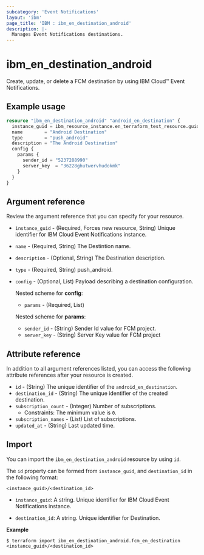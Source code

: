 ```yaml
---
subcategory: 'Event Notifications'
layout: 'ibm'
page_title: 'IBM : ibm_en_destination_android'
description: |-
  Manages Event Notifications destinations.
---
```


# ibm_en_destination_android

Create, update, or delete a  FCM destination by using IBM Cloud™ Event Notifications.

## Example usage

```terraform
resource "ibm_en_destination_android" "android_en_destination" {
  instance_guid = ibm_resource_instance.en_terraform_test_resource.guid
  name        = "Android Destination"
  type        = "push_android"
  description = "The Android Destination"
  config {
    params {
      sender_id = "5237288990"
      server_key  = "36228ghutwervhudokmk"
    }
  }
}
```
  
## Argument reference

Review the argument reference that you can specify for your resource.

- `instance_guid` - (Required, Forces new resource, String) Unique identifier for IBM Cloud Event Notifications instance.

- `name` - (Required, String) The Destintion name.

- `description` - (Optional, String) The Destination description.

- `type` - (Required, String) push_android.


- `config` - (Optional, List) Payload describing a destination configuration.

  Nested scheme for **config**:

  - `params` - (Required, List)

  Nested scheme for **params**:

  - `sender_id` - (String) Sender Id value for FCM project.
  - `server_key` - (String) Server Key value for FCM project

## Attribute reference

In addition to all argument references listed, you can access the following attribute references after your resource is created.

- `id` - (String) The unique identifier of the `android_en_destination`.
- `destination_id` - (String) The unique identifier of the created destination.
- `subscription_count` - (Integer) Number of subscriptions.
  - Constraints: The minimum value is `0`.
- `subscription_names` - (List) List of subscriptions.
- `updated_at` - (String) Last updated time.

## Import

You can import the `ibm_en_destination_android` resource by using `id`.

The `id` property can be formed from `instance_guid`, and `destination_id` in the following format:

```
<instance_guid>/<destination_id>
```

- `instance_guid`: A string. Unique identifier for IBM Cloud Event Notifications instance.

- `destination_id`: A string. Unique identifier for Destination.

**Example**

```
$ terraform import ibm_en_destination_android.fcm_en_destination <instance_guid>/<destination_id>
```
